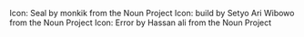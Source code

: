 Icon: Seal by monkik from the Noun Project
Icon: build by Setyo Ari Wibowo from the Noun Project
Icon: Error by Hassan ali from the Noun Project
